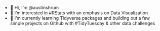 - 👋 Hi, I’m @austinshrum
- 👀 I’m interested in #RStats with an emphasis on Data Visualization 
- 🌱 I’m currently learning Tidyverse packages and building out a few simple projects on Github with #TidyTuesday & other data challenges 

<!---
austinshrum/austinshrum is a ✨ special ✨ repository because its `README.md` (this file) appears on your GitHub profile.
You can click the Preview link to take a look at your changes.
--->
